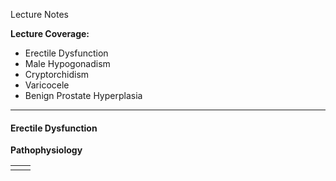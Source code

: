 Lecture Notes

**Lecture Coverage:**
- Erectile Dysfunction
- Male Hypogonadism
- Cryptorchidism
- Varicocele
- Benign Prostate Hyperplasia

---
#### **Erectile Dysfunction**
**Pathophysiology**

|     |     |
| --- | --- |
|     |     |
